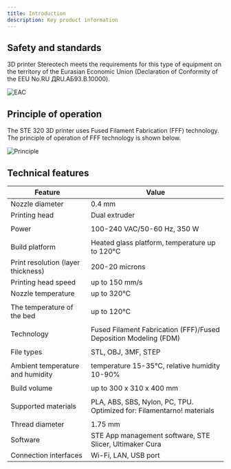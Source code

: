 ```yaml
---
title: Introduction
description: Key product information
---
```


## Safety and standards

3D printer Stereotech meets the requirements for this type of equipment on the territory of the Eurasian Economic Union (Declaration of Conformity of the EEU No.RU ДRU.АБ93.В.10000).

![EAC](/docs/ste320/introduction/eac.jpg)

## Principle of operation

The STE 320 3D printer uses Fused Filament Fabrication (FFF) technology. The principle of operation of FFF technology is shown below.

![Principle](/docs/ste320/introduction/principle.jpg)

## Technical features

| Feature                          | Value                                                                                   |
| --------------------------------------- | ------------------------------------------------------------------------------------------ |
| Nozzle diameter                           | 0.4 mm                                                                                     |
| Printing head                      | Dual extruder
             |
| Power                                 | 100-240 VAC/50-60 Hz, 350 W
             |
| Build platform                    | Heated glass platform, temperature up to 120°C                                     |
| Print resolution (layer thickness)        | 200-20 microns                                                                              |
| Printing head speed | up to 150 mm/s                                                                                |
| Nozzle temperature                       | up to 320°C
             |
| The temperature of the bed                       | up to 120°C
             |
| Technology                              | Fused Filament Fabrication (FFF)/Fused Deposition Modeling (FDM)
             |
| File types                             | STL, OBJ, 3MF, STEP
             |
| Ambient temperature and humidity                | temperature 15-35°C, relative humidity 10-90%
             |
| Build volume                          | up to 300 x 310 x 400 mm
             |  
| Supported materials                | PLA, ABS, SBS, Nylon, PC, TPU. Optimized for: Filamentarno! materials 
             |
| Thread diameter                            | 1.75 mm                                                                                    |
| Software                 | STE App management software, STE Slicer, Ultimaker Cura                                   |
| Connection interfaces                  | Wi-Fi, LAN, USB port


